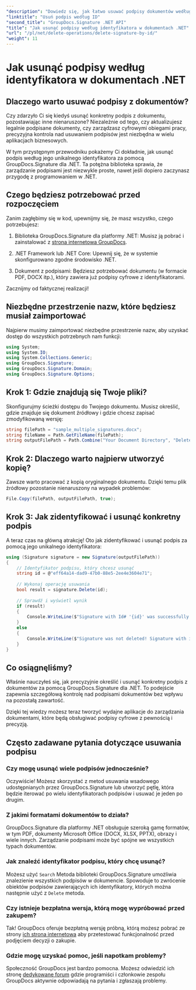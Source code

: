 ```yaml
---
"description": "Dowiedz się, jak łatwo usuwać podpisy dokumentów według identyfikatora za pomocą GroupDocs.Signature dla .NET. Przewodnik krok po kroku z kompletnymi przykładami kodu."
"linktitle": "Usuń podpis według ID"
"second_title": "GroupDocs.Signature .NET API"
"title": "Jak usunąć podpisy według identyfikatora w dokumentach .NET"
"url": "/pl/net/delete-operations/delete-signature-by-id/"
"weight": 11
---
```


# Jak usunąć podpisy według identyfikatora w dokumentach .NET

## Dlaczego warto usuwać podpisy z dokumentów?

Czy zdarzyło Ci się kiedyś usunąć konkretny podpis z dokumentu, pozostawiając inne nienaruszone? Niezależnie od tego, czy aktualizujesz legalnie podpisane dokumenty, czy zarządzasz cyfrowymi obiegami pracy, precyzyjna kontrola nad usuwaniem podpisów jest niezbędna w wielu aplikacjach biznesowych.

W tym przystępnym przewodniku pokażemy Ci dokładnie, jak usunąć podpis według jego unikalnego identyfikatora za pomocą GroupDocs.Signature dla .NET. Ta potężna biblioteka sprawia, że zarządzanie podpisami jest niezwykle proste, nawet jeśli dopiero zaczynasz przygodę z programowaniem w .NET.

## Czego będziesz potrzebować przed rozpoczęciem

Zanim zagłębimy się w kod, upewnijmy się, że masz wszystko, czego potrzebujesz:

1. Biblioteka GroupDocs.Signature dla platformy .NET: Musisz ją pobrać i zainstalować z [strona internetowa GroupDocs](https://releases.groupdocs.com/signature/net/).

2. .NET Framework lub .NET Core: Upewnij się, że w systemie skonfigurowano zgodne środowisko .NET.

3. Dokument z podpisami: Będziesz potrzebować dokumentu (w formacie PDF, DOCX itp.), który zawiera już podpisy cyfrowe z identyfikatorami.

Zacznijmy od faktycznej realizacji!

## Niezbędne przestrzenie nazw, które będziesz musiał zaimportować

Najpierw musimy zaimportować niezbędne przestrzenie nazw, aby uzyskać dostęp do wszystkich potrzebnych nam funkcji:

```csharp
using System;
using System.IO;
using System.Collections.Generic;
using GroupDocs.Signature;
using GroupDocs.Signature.Domain;
using GroupDocs.Signature.Options;
```

## Krok 1: Gdzie znajdują się Twoje pliki?

Skonfigurujmy ścieżki dostępu do Twojego dokumentu. Musisz określić, gdzie znajduje się dokument źródłowy i gdzie chcesz zapisać zmodyfikowaną wersję:

```csharp
string filePath = "sample_multiple_signatures.docx";
string fileName = Path.GetFileName(filePath);
string outputFilePath = Path.Combine("Your Document Directory", "DeleteById", fileName);
```

## Krok 2: Dlaczego warto najpierw utworzyć kopię?

Zawsze warto pracować z kopią oryginalnego dokumentu. Dzięki temu plik źródłowy pozostanie nienaruszony na wypadek problemów:

```csharp
File.Copy(filePath, outputFilePath, true);
```

## Krok 3: Jak zidentyfikować i usunąć konkretny podpis

A teraz czas na główną atrakcję! Oto jak zidentyfikować i usunąć podpis za pomocą jego unikalnego identyfikatora:

```csharp
using (Signature signature = new Signature(outputFilePath))
{
    // Identyfikator podpisu, który chcesz usunąć
    string id = @"eff64a14-dad9-47b0-88e5-2ee4e3604e71";
    
    // Wykonaj operację usuwania
    bool result = signature.Delete(id);
    
    // Sprawdź i wyświetl wynik
    if (result)
    {
        Console.WriteLine($"Signature with Id# '{id}' was successfully deleted from document ['{fileName}'].");
    }
    else
    {
        Console.WriteLine($"Signature was not deleted! Signature with id# '{id}' was not found in the document.");
    }
}
```

## Co osiągnęliśmy?

Właśnie nauczyłeś się, jak precyzyjnie określić i usunąć konkretny podpis z dokumentów za pomocą GroupDocs.Signature dla .NET. To podejście zapewnia szczegółową kontrolę nad podpisami dokumentów bez wpływu na pozostałą zawartość.

Dzięki tej wiedzy możesz teraz tworzyć wydajne aplikacje do zarządzania dokumentami, które będą obsługiwać podpisy cyfrowe z pewnością i precyzją.

## Często zadawane pytania dotyczące usuwania podpisu

### Czy mogę usunąć wiele podpisów jednocześnie?

Oczywiście! Możesz skorzystać z metod usuwania wsadowego udostępnianych przez GroupDocs.Signature lub utworzyć pętlę, która będzie iterować po wielu identyfikatorach podpisów i usuwać je jeden po drugim.

### Z jakimi formatami dokumentów to działa?

GroupDocs.Signature dla platformy .NET obsługuje szeroką gamę formatów, w tym PDF, dokumenty Microsoft Office (DOCX, XLSX, PPTX), obrazy i wiele innych. Zarządzanie podpisami może być spójne we wszystkich typach dokumentów.

### Jak znaleźć identyfikator podpisu, który chcę usunąć?

Możesz użyć `Search` Metoda biblioteki GroupDocs.Signature umożliwia znalezienie wszystkich podpisów w dokumencie. Spowoduje to zwrócenie obiektów podpisów zawierających ich identyfikatory, których można następnie użyć z `Delete` metoda.

### Czy istnieje bezpłatna wersja, którą mogę wypróbować przed zakupem?

Tak! GroupDocs oferuje bezpłatną wersję próbną, którą możesz pobrać ze strony [ich strona internetowa](https://releases.groupdocs.com/) aby przetestować funkcjonalność przed podjęciem decyzji o zakupie.

### Gdzie mogę uzyskać pomoc, jeśli napotkam problemy?

Społeczność GroupDocs jest bardzo pomocna. Możesz odwiedzić ich stronę [dedykowane forum](https://forum.groupdocs.com/c/signature/13) gdzie programiści i członkowie zespołu GroupDocs aktywnie odpowiadają na pytania i zgłaszają problemy.